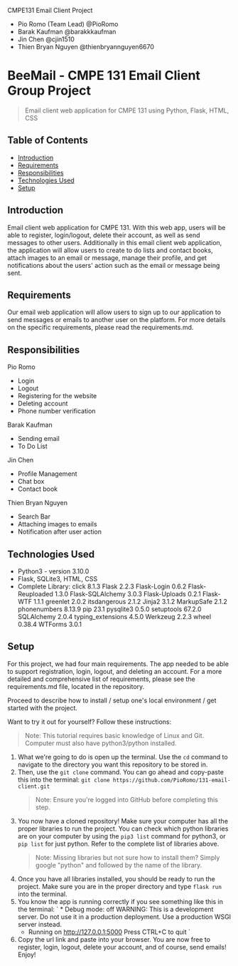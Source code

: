 CMPE131 Email Client Project 
 - Pio Romo (Team Lead) @PioRomo
 - Barak Kaufman @barakkkaufman
 - Jin Chen @cjin1510
 - Thien Bryan Nguyen @thienbryannguyen6670


# BeeMail - CMPE 131 Email Client Group Project 
> Email client web application for CMPE 131 using Python, Flask, HTML, CSS

## Table of Contents
* [Introduction](#introduction)
* [Requirements](#requirements)
* [Responsibilities](#responsibilities)
* [Technologies Used](#technologies-used)
* [Setup](#setup)


## Introduction
Email client web application for CMPE 131. With this web app, users will be able to register, login/logout, delete their account, as well as send messages to other users. Additionally in this email client web application, the application will allow users to create to do lists and contact books, attach images to an email or message, manage their profile, and get notifications about the users' action such as the email or message being sent.

## Requirements
Our email web application will allow users to sign up to our application to send messages or emails to another user on the platform. For more details on the specific requirements, please read the requirements.md.

## Responsibilities
Pio Romo
 * Login
 * Logout
 * Registering for the website
 * Deleting account
 * Phone number verification

Barak Kaufman
 * Sending email
 * To Do List

Jin Chen
 * Profile Management
 * Chat box
 * Contact book

Thien Bryan Nguyen
 * Search Bar
 * Attaching images to emails
 * Notification after user action


## Technologies Used
- Python3 - version 3.10.0
- Flask, SQLite3, HTML, CSS 
- Complete Library: 
     click             8.1.3
     Flask             2.2.3
     Flask-Login       0.6.2
     Flask-Reuploaded  1.3.0
     Flask-SQLAlchemy  3.0.3
     Flask-Uploads     0.2.1
     Flask-WTF         1.1.1
     greenlet          2.0.2
     itsdangerous      2.1.2
     Jinja2            3.1.2
     MarkupSafe        2.1.2
     phonenumbers      8.13.9
     pip               23.1
     pysqlite3         0.5.0
     setuptools        67.2.0
     SQLAlchemy        2.0.4
     typing_extensions 4.5.0
     Werkzeug          2.2.3
     wheel             0.38.4
     WTForms           3.0.1



## Setup

For this project, we had four main requirements. The app needed to be able to support registration, login, logout, and deleting an account. For a more detailed and comprehensive list of requirements, please see the requirements.md file, located in the repository. 

Proceed to describe how to install / setup one's local environment / get started with the project.

Want to try it out for yourself? Follow these instructions:
> Note: This tutorial requires basic knowledge of Linux and Git. Computer must also have python3/python installed. 

1) What we're going to do is open up the terminal. Use the `cd` command to navigate to the directory you want this repository to be stored in. 
2) Then, use the `git clone` command. You can go ahead and copy-paste this into the terminal: `git clone https://github.com/PioRomo/131-email-client.git`
   > Note: Ensure you're logged into GitHub before completing this step. 
3) You now have a cloned repository! Make sure your computer has all the proper libraries to run the project. You can check which python libraries are on your computer by using the `pip3 list` command for python3, or `pip list` for just python. Refer to the complete list of libraries above. 
   > Note: Missing libraries but not sure how to install them? Simply google "python" and followed by the name of the library. 
4) Once you have all libraries installed, you should be ready to run the project. Make sure you are in the proper directory and type `flask run` into the terminal.
5) You know the app is running correctly if you see something like this in the terminal: 
   ` * Debug mode: off
     WARNING: This is a development server. Do not use it in a production deployment. Use a production WSGI server instead.
     * Running on http://127.0.0.1:5000
      Press CTRL+C to quit
   `
6) Copy the url link and paste into your browser. You are now free to register, login, logout, delete your account, and of course, send emails! Enjoy! 






